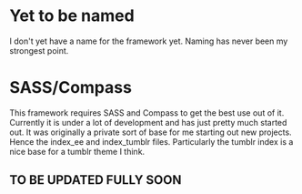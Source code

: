 # Yet to be named
I don't yet have a name for the framework yet. Naming has never been my strongest point.

# SASS/Compass
This framework requires SASS and Compass to get the best use out of it. Currently it is under a lot of development and has just pretty much started out. It was originally a private sort of base for me starting out new projects. Hence the index_ee and index_tumblr files. Particularly the tumblr index is a nice base for a tumblr theme I think.

## TO BE UPDATED FULLY SOON